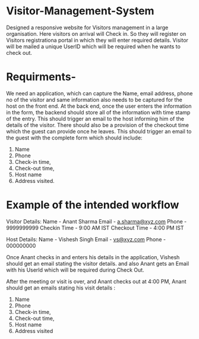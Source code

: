 # Visitor-Management-System

Designed a responsive website for Visitors management in a large organisation. Here visitors on arrival will Check in. So they will register on Visitors registrationa portal in which they will enter required details. Visitor will be mailed a unique UserID which will be required when he wants to check out.


# Requirments-
We need an application, which can capture the Name, email address, phone no of the visitor and
same information also needs to be captured for the host on the front end.
At the back end, once the user enters the information in the form, the backend should store all of
the information with time stamp of the entry.
This should trigger an email to the host informing him of the details of the visitor.
There should also be a provision of the checkout time which the guest can provide once he
leaves. This should trigger an email to the guest with the complete form which should include:
1. Name
2. Phone
3. Check-in time,
4. Check-out time,
5. Host name
6. Address visited.

# Example of the intended workflow

Visitor Details:
Name - Anant Sharma
Email - a.sharma@xyz.com
Phone - 9999999999
Checkin Time - 9:00 AM IST
Checkout Time - 4:00 PM IST


Host Details:
Name - Vishesh Singh
Email - vs@xyz.com
Phone - 000000000


Once Anant checks in and enters his details in the application, Vishesh should get an email stating the visitor details. and also Anant gets an Email with his UserId which will be required during Check Out.

After the meeting or visit is over, and Anant checks out at 4:00 PM, Anant should get an emails
stating his visit details :

1. Name
2. Phone
3. Check-in time,
4. Check-out time,
5. Host name
6. Address visited

